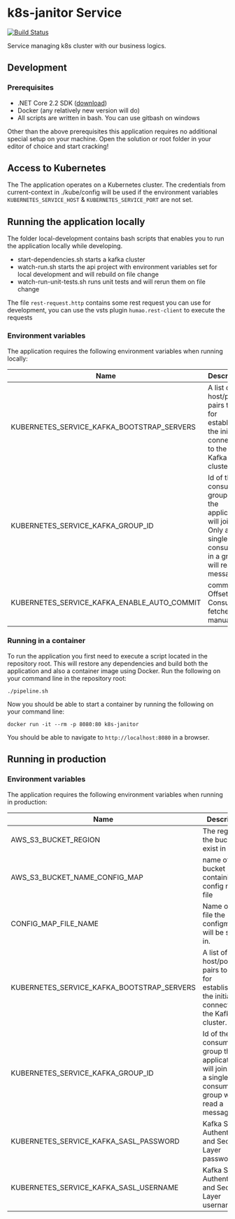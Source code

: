 # k8s-janitor Service

[![Build Status](https://dfds.visualstudio.com/DevelopmentExcellence/_apis/build/status/k8s-janitorservice-ci)](https://dfds.visualstudio.com/DevelopmentExcellence/_build/latest?definitionId=967)

Service managing k8s cluster with our business logics.

## Development

### Prerequisites

- .NET Core 2.2 SDK ([download](https://dotnet.microsoft.com/download/dotnet-core/2.2))
- Docker (any relatively new version will do)
- All scripts are written in bash. You can use gitbash on windows

Other than the above prerequisites this application requires no additional
special setup on your machine. Open the solution or root folder in your
editor of choice and start cracking!

## Access to Kubernetes

The The application operates on a Kubernetes cluster. The credentials from current-context in ./kube/config will be used if the environment variables `KUBERNETES_SERVICE_HOST` & `KUBERNETES_SERVICE_PORT` are not set.

## Running the application locally

The folder local-development contains bash scripts that enables you to run the application locally while developing.

- start-dependencies.sh starts a kafka cluster
- watch-run.sh starts the api project with environment variables set for local development and will rebuild on file change
- watch-run-unit-tests.sh runs unit tests and will rerun them on file change

The file `rest-request.http` contains some rest request you can use for development, you can use the vsts plugin `humao.rest-client` to execute the requests

### Environment variables

The application requires the following environment variables when running locally:

| Name | Description |
|------|-------------|
| KUBERNETES_SERVICE_KAFKA_BOOTSTRAP_SERVERS | A list of host/port pairs to use for establishing the initial connection to the Kafka cluster.
| KUBERNETES_SERVICE_KAFKA_GROUP_ID | Id of the consumer group that the application will join. Only a single consumer in a group will read a message.
| KUBERNETES_SERVICE_KAFKA_ENABLE_AUTO_COMMIT | commit the Offset on Consumer fetches or manually.

### Running in a container

To run the application you first need to execute a script located in the repository
root. This will restore any dependencies and build both the application and also a
container image using Docker. Run the following on your command line in the repository
root:

```shell
./pipeline.sh
```
Now you should be able to start a container by running the following on your command line:

```shell
docker run -it --rm -p 8080:80 k8s-janitor
```

You should be able to navigate to `http://localhost:8080` in a browser.

## Running in production

### Environment variables

The application requires the following environment variables when running in production:

| Name | Description |
|------|-------------|
| AWS_S3_BUCKET_REGION | The region the buckets exist in|
| AWS_S3_BUCKET_NAME_CONFIG_MAP | name of the bucket containing the config map file
| CONFIG_MAP_FILE_NAME | Name of the file the configmap will be stored in.
| KUBERNETES_SERVICE_KAFKA_BOOTSTRAP_SERVERS | A list of host/port pairs to use for establishing the initial connection to the Kafka cluster.
| KUBERNETES_SERVICE_KAFKA_GROUP_ID | Id of the consumer group that the application will join. Only a single consumer in a group will read a message.
| KUBERNETES_SERVICE_KAFKA_SASL_PASSWORD | Kafka Simple Authentication and Security Layer password
| KUBERNETES_SERVICE_KAFKA_SASL_USERNAME |  Kafka Simple Authentication and Security Layer username